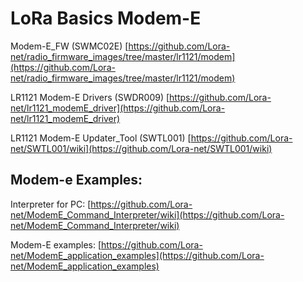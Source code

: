 # LoRa Basics Modem-E

Modem-E_FW (SWMC02E) [https://github.com/Lora-net/radio_firmware_images/tree/master/lr1121/modem](https://github.com/Lora-net/radio_firmware_images/tree/master/lr1121/modem)

LR1121 Modem-E Drivers (SWDR009) [https://github.com/Lora-net/lr1121_modemE_driver](https://github.com/Lora-net/lr1121_modemE_driver)

LR1121 Modem-E Updater_Tool (SWTL001) [https://github.com/Lora-net/SWTL001/wiki](https://github.com/Lora-net/SWTL001/wiki)

## Modem-e Examples:

Interpreter for PC: [https://github.com/Lora-net/ModemE_Command_Interpreter/wiki](https://github.com/Lora-net/ModemE_Command_Interpreter/wiki)

Modem-E examples:  [https://github.com/Lora-net/ModemE_application_examples](https://github.com/Lora-net/ModemE_application_examples)
